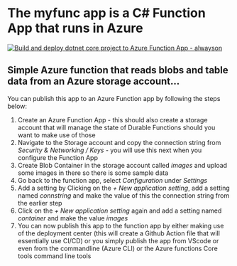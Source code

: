 # The myfunc app is a C# Function App that runs in Azure

[![Build and deploy dotnet core project to Azure Function App - alwayson](https://github.com/sayedimac/myfunc/actions/workflows/main_alwayson.yml/badge.svg)](https://github.com/sayedimac/myfunc/actions/workflows/main_alwayson.yml)

## Simple Azure function that reads blobs and table data from an Azure storage account...
You can publish this app to an Azure Function app by following the steps below:

1. Create an Azure Function App  - this should also create a storage account that will manage the state of Durable Functions should you want to make use of those
2. Navigate to the Storage account and copy the connection string from *Security & Networking / Keys* - you will use this next when you configure the Function App
3. Create Blob Container in the storage account called *images* and upload some images in there so there is some sample data  
4. Go back to the function app, select *Configuration* under *Settings*
5. Add a setting by Clicking on the *+ New application setting*, add a setting named *connstring* and make the value of this the connection string from the earlier step
6. Click on the *+ New application setting* again and add a setting named *container* and make the value *images*
7. You can now publish this app to the function app by either making use of the deployment center (this will create a Github Action file that will essentially use CI/CD) or you simply publish the app from VScode or even from the commandline (Azure CLI) or the Azure functions Core tools command line tools   


